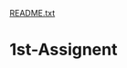 [README.txt](https://github.com/Aravind2001kr/1st-Assignent/files/7092136/README.txt)
# 1st-Assignent
